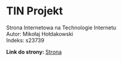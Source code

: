 # TIN Projekt
Strona Internetowa na Technologie Internetu</br>
Autor: Mikołaj Hołdakowski</br>
Indeks: s23739

<b>Link do strony:</b> <a href = "https://s23739-mh.github.io/TIN_Projekt/skateboard.html">Strona</a>
